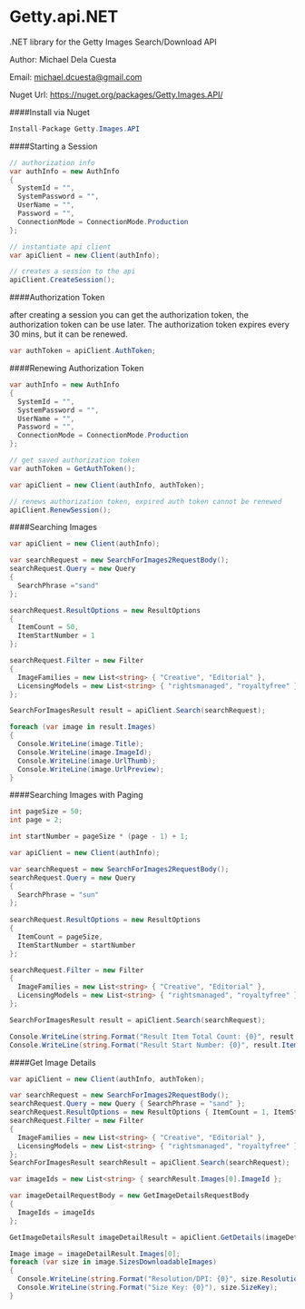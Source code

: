 Getty.api.NET
=========

.NET library for the Getty Images Search/Download API

Author: Michael Dela Cuesta

Email: michael.dcuesta@gmail.com

Nuget Url: https://nuget.org/packages/Getty.Images.API/

####Install via Nuget

```C#
Install-Package Getty.Images.API
```

####Starting a Session

```C#
// authorization info
var authInfo = new AuthInfo
{
  SystemId = "",
  SystemPassword = "",
  UserName = "",
  Password = "",
  ConnectionMode = ConnectionMode.Production
};

// instantiate api client
var apiClient = new Client(authInfo);

// creates a session to the api
apiClient.CreateSession();
```


####Authorization Token

after creating a session you can get the authorization token, the authorization token can be use later.  The authorization token expires every 30 mins, but it can be renewed.
```C#
var authToken = apiClient.AuthToken;
```

####Renewing Authorization Token
```C#
var authInfo = new AuthInfo
{
  SystemId = "",
  SystemPassword = "",
  UserName = "",
  Password = "",
  ConnectionMode = ConnectionMode.Production
};

// get saved authorization token
var authToken = GetAuthToken(); 

var apiClient = new Client(authInfo, authToken);

// renews authorization token, expired auth token cannot be renewed
apiClient.RenewSession();
```

####Searching Images
```C#
var apiClient = new Client(authInfo);

var searchRequest = new SearchForImages2RequestBody();
searchRequest.Query = new Query 
{ 
  SearchPhrase ="sand" 
};

searchRequest.ResultOptions = new ResultOptions 
{ 
  ItemCount = 50, 
  ItemStartNumber = 1
};

searchRequest.Filter = new Filter
{
  ImageFamilies = new List<string> { "Creative", "Editorial" },
  LicensingModels = new List<string> { "rightsmanaged", "royaltyfree" }
};

SearchForImagesResult result = apiClient.Search(searchRequest);

foreach (var image in result.Images)
{
  Console.WriteLine(image.Title);
  Console.WriteLine(image.ImageId);
  Console.WriteLine(image.UrlThumb);
  Console.WriteLine(image.UrlPreview);  
}
```

####Searching Images with Paging
```C#
int pageSize = 50;
int page = 2;

int startNumber = pageSize * (page - 1) + 1;

var apiClient = new Client(authInfo);

var searchRequest = new SearchForImages2RequestBody();
searchRequest.Query = new Query 
{ 
  SearchPhrase = "sun" 
};
            
searchRequest.ResultOptions = new ResultOptions 
{ 
  ItemCount = pageSize, 
  ItemStartNumber = startNumber 
};

searchRequest.Filter = new Filter
{
  ImageFamilies = new List<string> { "Creative", "Editorial" },
  LicensingModels = new List<string> { "rightsmanaged", "royaltyfree" }
};

SearchForImagesResult result = apiClient.Search(searchRequest);

Console.WriteLine(string.Format("Result Item Total Count: {0}", result.ItemTotalCount));
Console.WriteLine(string.Format("Result Start Number: {0}", result.ItemStartNumber));
```

####Get Image Details
```C#
var apiClient = new Client(authInfo, authToken);

var searchRequest = new SearchForImages2RequestBody();
searchRequest.Query = new Query { SearchPhrase = "sand" };
searchRequest.ResultOptions = new ResultOptions { ItemCount = 1, ItemStartNumber = 1 };
searchRequest.Filter = new Filter
{
  ImageFamilies = new List<string> { "Creative", "Editorial" },
  LicensingModels = new List<string> { "rightsmanaged", "royaltyfree" }
};
SearchForImagesResult searchResult = apiClient.Search(searchRequest);

var imageIds = new List<string> { searchResult.Images[0].ImageId };

var imageDetailRequestBody = new GetImageDetailsRequestBody
{
  ImageIds = imageIds
};

GetImageDetailsResult imageDetailResult = apiClient.GetDetails(imageDetailRequestBody);

Image image = imageDetailResult.Images[0];
foreach (var size in image.SizesDownloadableImages)
{
  Console.WriteLine(string.Format("Resolution/DPI: {0}", size.ResolutionDpi));
  Console.WriteLine(string.Format("Size Key: {0}"), size.SizeKey);
}
```
